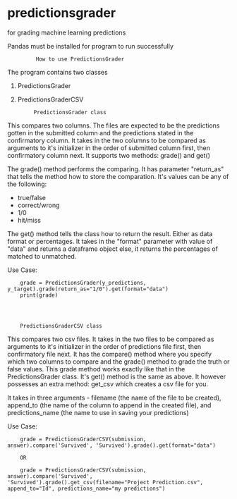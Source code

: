 # predictionsgrader
for grading machine learning predictions

Pandas must be installed for program to run successfully

             How to use PredictionsGrader  


The program contains two classes
1. PredictionsGrader
2. PredictionsGraderCSV



            PredictionsGrader class


This compares two columns. The files are expected to be the predictions gotten in the submitted column and the predictions
stated in the confirmatory column.
It takes in the two columns to be compared as arguments to it's initializer in the order of submitted column first, then
confirmatory column next.
It supports two methods:
grade() and get()

The grade() method performs the comparing. It has parameter "return_as" that tells the method how to store the
comparation. It's values can be any of the following:
- true/false
- correct/wrong
- 1/0
- hit/miss

The get() method tells the class how to return the result. Either as data format or percentages.
It takes in the "format" parameter with value of "data" and returns a dataframe object else, it
returns the percentages of matched to unmatched.

Use Case:

        grade = PredictionsGrader(y_predictions, y_target).grade(return_as="1/0").get(format="data")
        print(grade)




        PredictionsGraderCSV class

This compares two csv files.
It takes in the two files to be compared as arguments to it's initializer in the order of predictions file first, then
confirmatory file next.
It has the compare() method where you specify which two columns to compare and the grade() method to grade the truth or false
values. This grade method works exactly like that in the PredictionsGrader class.
It's get() method is the same as above.
It however possesses an extra method: get_csv which creates a csv file for you.

It takes in three arguments - filename (the name of the file to be created), append_to (the name of the column to append in the created file),
and predictions_name (the name to use in saving your predictions)


Use Case:

        grade = PredictionsGraderCSV(submission, answer).compare('Survived', 'Survived').grade().get(format="data")

        OR

        grade = PredictionsGraderCSV(submission, answer).compare('Survived', 'Survived').grade().get_csv(filename="Project Prediction.csv", append_to="Id", predictions_name="my predictions")

